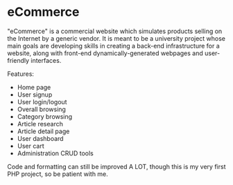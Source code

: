 # eCommerce

"eCommerce" is a commercial website which simulates products selling on the Internet by a generic vendor. It is meant to be a university project whose main goals are developing skills in creating a back-end infrastructure for a website, along with front-end dynamically-generated webpages and user-friendly interfaces.

Features:
 - Home page
 - User signup
 - User login/logout
 - Overall browsing
 - Category browsing
 - Article research
 - Article detail page
 - User dashboard
 - User cart
 - Administration CRUD tools

Code and formatting can still be improved A LOT, though this is my very first PHP project, so be patient with me.